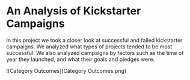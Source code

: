 # An Analysis of Kickstarter Campaigns

In this project we took a closer look at successful and failed kickstarter campaigns. We analyzed what types of projects tended to be most successful. We also analyzed campaigns by factors such as the time of year they launched, and what their goals and pledges were.


![Category Outcomes](Category Outcomes.png)

